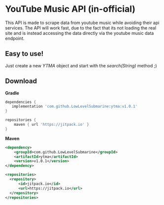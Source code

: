 # YouTube Music API (in-official)
This API is made to scrape data from youtube music while avoiding their api services.
The API will work fast, due to the fact that its not loading the real site and is instead accessing the data directly via the youtube music data endpoint.

## Easy to use!
Just create a new *YTMA* object and start with the *search(String)* method ;)

## Download

**Gradle**
```gradle
dependencies {
   implementation 'com.github.LowLevelSubmarine:ytma:v1.0.1'
}

repositories {
    maven { url 'https://jitpack.io' }
}
```

**Maven**
```xml
<dependency>
    <groupId>com.github.LowLevelSubmarine</groupId>
    <artifactId>ytma</artifactId>
    <version>v1.0.1</version>
</dependency>
```
```xml
<repositories>
  <repository>
      <id>jitpack.io</id>
      <url>https://jitpack.io</url>
  </repository>
</repositories>
```
